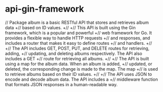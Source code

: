 # api-gin-framework

// Package album is a basic RESTful API that stores and retrieves album data
+// based on ID values.
+//
+// This API is built using the Gin framework, which is a popular and powerful
+// web framework for Go. It provides a flexible way to handle HTTP requests
+// and responses, and includes a router that makes it easy to define routes
+// and handlers.
+//
+// The API includes GET, POST, PUT, and DELETE routes for retrieving, adding,
+// updating, and deleting albums respectively. The API also includes a GET
+// route for retrieving all albums.
+//
+// The API is built using a map for the album data. When an album is added,
+// updated, or deleted, the corresponding change is made to the map. The map
+// is used to retrieve albums based on their ID values.
+//
+// The API uses JSON to encode and decode album data. The API includes a
+// middleware function that formats JSON responses in a human-readable way.
